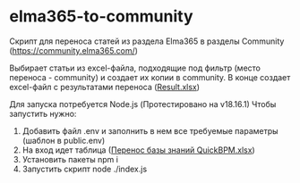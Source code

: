 # elma365-to-community
Скрипт для переноса статей из раздела Elma365 в разделы Community (https://community.elma365.com/)

Выбирает статьи из excel-файла, подходящие под фильтр (место переноса - community) и создает их копии в community. В конце создает excel-файл с результатами переноса ([Result.xlsx](Result.xlsx))

Для запуска потребуется Node.js (Протестировано на v18.16.1)
Чтобы запустить нужно:
1) Добавить файл .env и заполнить в нем все требуемые параметры (шаблон в public.env)
2) На вход идет таблица ([Перенос базы знаний QuickBPM.xlsx](<Перенос базы знаний QuickBPM.xlsx>))
3) Установить пакеты npm i
4) Запустить скрипт node ./index.js